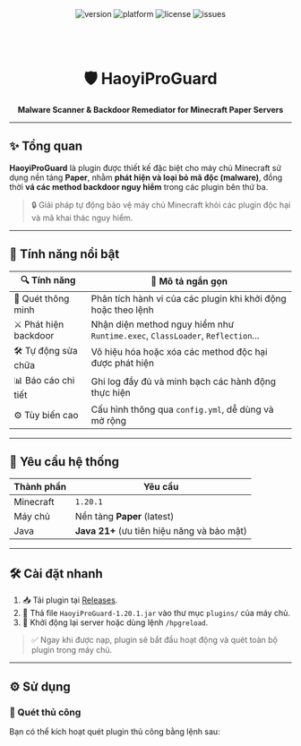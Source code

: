 <div align="center">

<img src="https://img.shields.io/badge/version-1.20.1-blue.svg" alt="version">
<img src="https://img.shields.io/badge/platform-Paper-2ea44f.svg" alt="platform">
<img src="https://img.shields.io/github/license/your-username/HaoyiProGuard" alt="license">
<img src="https://img.shields.io/github/issues/your-username/HaoyiProGuard" alt="issues">

<br><br>

<h1>🛡️ HaoyiProGuard</h1>
<p><strong>Malware Scanner & Backdoor Remediator for Minecraft Paper Servers</strong></p>

</div>

---

## ✨ Tổng quan

**HaoyiProGuard** là plugin được thiết kế đặc biệt cho máy chủ Minecraft sử dụng nền tảng **Paper**, nhằm **phát hiện và loại bỏ mã độc (malware)**, đồng thời **vá các method backdoor nguy hiểm** trong các plugin bên thứ ba.

> 🔒 Giải pháp tự động bảo vệ máy chủ Minecraft khỏi các plugin độc hại và mã khai thác nguy hiểm.

---

## 🚀 Tính năng nổi bật

| 🔍 Tính năng                    | 🧩 Mô tả ngắn gọn |
|-------------------------------|------------------|
| 🧠 Quét thông minh            | Phân tích hành vi của các plugin khi khởi động hoặc theo lệnh |
| ⚔️ Phát hiện backdoor         | Nhận diện method nguy hiểm như `Runtime.exec`, `ClassLoader`, `Reflection`... |
| 🛠️ Tự động sửa chữa           | Vô hiệu hóa hoặc xóa các method độc hại được phát hiện |
| 📊 Báo cáo chi tiết            | Ghi log đầy đủ và minh bạch các hành động thực hiện |
| ⚙️ Tùy biến cao               | Cấu hình thông qua `config.yml`, dễ dùng và mở rộng |

---

## 🧩 Yêu cầu hệ thống

| Thành phần  | Yêu cầu                     |
|-------------|-----------------------------|
| Minecraft   | `1.20.1`                    |
| Máy chủ     | Nền tảng **Paper** (latest) |
| Java        | **Java 21+** (ưu tiên hiệu năng và bảo mật) |

---

## 🛠️ Cài đặt nhanh

1. 📥 Tải plugin tại [Releases](#).
2. 📂 Thả file `HaoyiProGuard-1.20.1.jar` vào thư mục `plugins/` của máy chủ.
3. 🔄 Khởi động lại server hoặc dùng lệnh `/hpgreload`.

> ✅ Ngay khi được nạp, plugin sẽ bắt đầu hoạt động và quét toàn bộ plugin trong máy chủ.

---

## ⚙️ Sử dụng

### 🔎 Quét thủ công
Bạn có thể kích hoạt quét plugin thủ công bằng lệnh sau:

